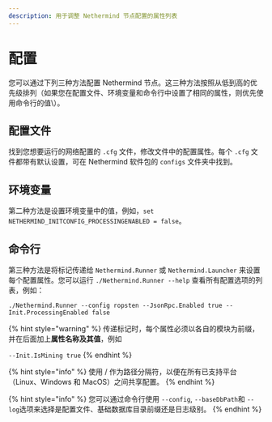 ```yaml
---
description: 用于调整 Nethermind 节点配置的属性列表
---
```


# 配置

您可以通过下列三种方法配置 Nethermind 节点。这三种方法按照从低到高的优先级排列（如果您在配置文件、环境变量和命令行中设置了相同的属性，则优先使用命令行的值\）。

## 配置文件

找到您想要运行的网络配置的 `.cfg` 文件，修改文件中的配置属性。每个 `.cfg` 文件都带有默认设置，可在 Nethermind 软件包的 `configs` 文件夹中找到。

## 环境变量

第二种方法是设置环境变量中的值，例如，`set NETHERMIND_INITCONFIG_PROCESSINGENABLED = false`。

## 命令行

第三种方法是将标记传递给 `Nethermind.Runner` 或 `Nethermind.Launcher` 来设置每个配置属性。您可以运行 `./Nethermind.Runner --help` 查看所有配置选项的列表，例如：

```text
./Nethermind.Runner --config ropsten --JsonRpc.Enabled true --Init.ProcessingEnabled false
```

{% hint style="warning" %}
传递标记时，每个属性必须以各自的模块为前缀，并在后面加上**属性名称及其值**，例如

`--Init.IsMining true`
{% endhint %}

{% hint style="info" %}
使用 / 作为路径分隔符，以便在所有已支持平台（Linux、Windows 和 MacOS）之间共享配置。
{% endhint %}

{% hint style="info" %}
您可以通过命令行使用 `--config`, `--baseDbPath`和 `--log`选项来选择是配置文件、基础数据库目录前缀还是日志级别。
{% endhint %}

